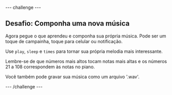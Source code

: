 \--- challenge \---

## Desafio: Componha uma nova música

Agora pegue o que aprendeu e componha sua própria música. Pode ser um toque de campainha, toque para celular ou notificação.

Use `play`, `sleep` e `times` para tornar sua própria melodia mais interessante.

Lembre-se de que números mais altos tocam notas mais altas e os números 21 a 108 correspondem às notas no piano.

Você também pode gravar sua música como um arquivo '.wav'.

\--- /challenge \---
